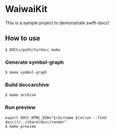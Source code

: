 # WaiwaiKit

This is a sample project to demonstrate swift-docc!

## How to use

```console
$ DOCC=/path/to/docc make
```

### Generate symbol-graph

```console
$ make symbol-graph
```

### Build doccarchive

```console
$ make archive
```

### Run preview

```console
export DOCC_HTML_DIR="$(dirname $(xcrun --find docc))/../share/docc/render"
$ make preview
```
